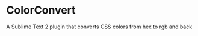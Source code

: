 ColorConvert
============

A Sublime Text 2 plugin that converts CSS colors from hex to rgb and back